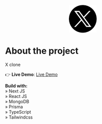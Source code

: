 <div align='center'>
  <img src='/public/assets/images/twitter-x-logo.png' width='90' heigth='90'>
</div>

# About the project

X clone

👉 **Live Demo**: [Live Demo](https://twitter-ccristiann.vercel.app)

**Build with:** \
» Next JS \
» React JS \
» MongoDB \
» Prisma \
» TypeScript \
» Tailwindcss

